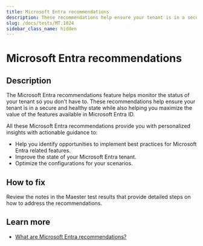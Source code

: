 ```yaml
---
title: Microsoft Entra recommendations
description: These recommendations help ensure your tenant is in a secure and healthy state
slug: /docs/tests/MT.1024
sidebar_class_name: hidden
---
```


# Microsoft Entra recommendations

## Description

The Microsoft Entra recommendations feature helps monitor the status of your tenant so you don't have to. These recommendations help ensure your tenant is in a secure and healthy state while also helping you maximize the value of the features available in Microsoft Entra ID.

All these Microsoft Entra recommendations provide you with personalized insights with actionable guidance to:

- Help you identify opportunities to implement best practices for Microsoft Entra related features.
- Improve the state of your Microsoft Entra tenant.
- Optimize the configurations for your scenarios.

## How to fix

Review the notes in the Maester test results that provide detailed steps on how to address the recommendations.

## Learn more

- [What are Microsoft Entra recommendations?](https://learn.microsoft.com/en-us/entra/identity/monitoring-health/overview-recommendations)
